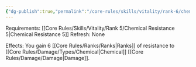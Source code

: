 ```yaml
---
{"dg-publish":true,"permalink":"/core-rules/skills/vitality/rank-6/chemical-resistance-6/"}
---
```


Requirements: [[Core Rules/Skills/Vitality/Rank 5/Chemical Resistance 5\|Chemical Resistance 5]]
Refresh: None

Effects:
You gain 6 [[Core Rules/Ranks/Ranks\|Ranks]] of resistance to [[Core Rules/Damage/Types/Chemical\|Chemical]] [[Core Rules/Damage/Damage\|Damage]].


